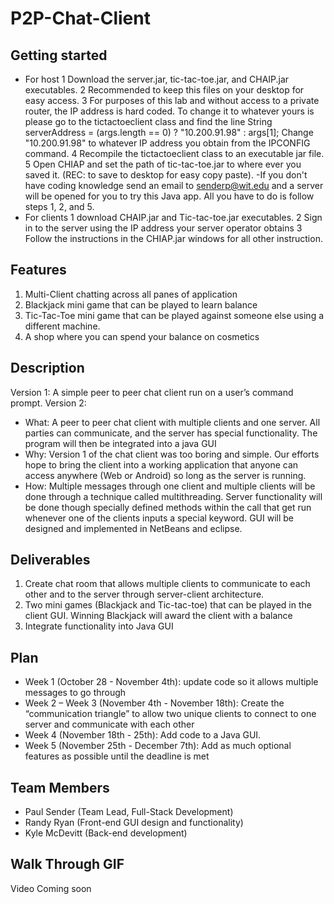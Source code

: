 # P2P-Chat-Client

## Getting started
  - For host 1 Download the server.jar, tic-tac-toe.jar, and CHAIP.jar executables. 
             2 Recommended to keep this files on your desktop for easy access.
             3 For purposes of this lab and without access to a private router, the IP address is hard coded. To change it to whatever                yours is please go to the tictactoeclient class and find the line 
             String serverAddress = (args.length == 0) ? "10.200.91.98" : args[1];  Change "10.200.91.98" to whatever IP address you                   obtain from the IPCONFIG command. 
             4 Recompile the tictactoeclient class to an executable jar file. 
             5 Open CHIAP and set the path of tic-tac-toe.jar to where ever you saved it. (REC: to save to desktop for easy copy paste).
              -If you don't have coding knowledge send an email to senderp@wit.edu and a server will be opened for you to try this Java                 app. All you have to do is follow steps 1, 2, and 5. 
- For clients 1 download CHAIP.jar and Tic-tac-toe.jar executables. 
              2 Sign in to the server using the IP address your server operator obtains
              3 Follow the instructions in the CHIAP.jar windows for all other instruction.
## Features 
  1. Multi-Client chatting across all panes of application 
  2. Blackjack mini game that can be played to learn balance
  3. Tic-Tac-Toe mini game that can be played against someone else using a different machine. 
  4. A shop where you can spend your balance on cosmetics
  
## Description
Version 1: A simple peer to peer chat client run on a user’s command prompt. 
Version 2: 
  - What: A peer to peer chat client with multiple clients and one server. All parties can communicate, and the server has special functionality. The program will then be integrated into a java GUI
  - Why: Version 1 of the chat client was too boring and simple. Our efforts hope to bring the client into a working application that anyone can access anywhere (Web or Android) so long as the server is running. 
  - How: Multiple messages through one client and multiple clients will be done through a technique called multithreading. Server functionality will be done though specially defined methods within the call that get run whenever one of the clients inputs a special keyword. GUI will be designed and implemented in NetBeans and eclipse. 
  
 ## Deliverables
  1. Create chat room that allows multiple clients to communicate to each other and to the server through server-client architecture. 
  2. Two mini games (Blackjack and Tic-tac-toe) that can be played in the client GUI. Winning Blackjack will award the client with a balance
  3. Integrate functionality into Java GUI
  
  ## Plan
   - Week 1 (October 28 - November 4th): update code so it allows multiple messages to go through
   - Week 2 – Week 3 (November 4th - November 18th): Create the “communication triangle” to allow two unique clients to connect to 	   	one server and communicate with each other
   - Week 4 (November 18th - 25th): Add code to a Java GUI.
   - Week 5 (November 25th - December 7th): Add as much optional features as possible until the deadline is met

## Team Members
- Paul Sender (Team Lead, Full-Stack Development)
- Randy Ryan (Front-end GUI design and functionality)
- Kyle McDevitt (Back-end development)
## Walk Through GIF
Video Coming soon

